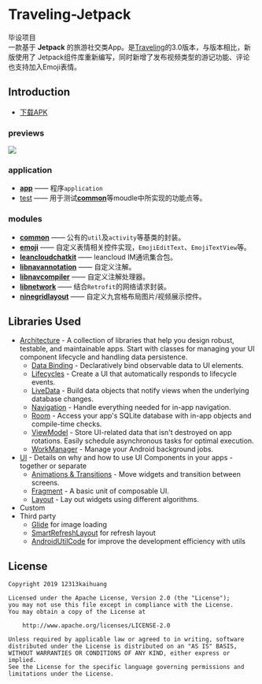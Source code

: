 Traveling-Jetpack
=================
毕设项目<br/>
一款基于 **Jetpack** 的旅游社交类App。是[Traveling](https://github.com/12313kaihuang/Traveling/tree/v1.0)的3.0版本，与版本相比，新版使用了
Jetpack组件库重新编写，同时新增了发布视频类型的游记功能、评论也支持加入Emoji表情。
 
Introduction
------------
* [下载APK](./app/release/Traveling1.0.apk)

### previews
![](./效果展示/demo.gif)


### application
* [**app**](/app) —— 程序`application`
* [test](/test)  —— 用于测试[**common**](/common)等moudle中所实现的功能点等。
### modules
  * [**common**](/common) —— 公有的`util`及`activity`等基类的封装。
  * [**emoji**](/emoji) —— 自定义表情相关控件实现，`EmojiEditText`、`EmojiTextView`等。
  * [**leancloudchatkit**](/leancloudchatkit) —— leancloud IM通讯集合包。
  * [**libnavannotation**](/libnavannotation) —— 自定义注解。
  * [**libnavcompiler**](/libnavcompiler) —— 自定义注解处理器。
  * [**libnetwork**](/libnetwork) —— 结合`Retrofit`的网络请求封装。
  * [**ninegridlayout**](/ninegridlayout) —— 自定义九宫格布局图片/视频展示控件。
  
Libraries Used
--------------
* [Architecture][10] - A collection of libraries that help you design robust, testable, and
  maintainable apps. Start with classes for managing your UI component lifecycle and handling data
  persistence.
  * [Data Binding][11] - Declaratively bind observable data to UI elements.
  * [Lifecycles][12] - Create a UI that automatically responds to lifecycle events.
  * [LiveData][13] - Build data objects that notify views when the underlying database changes.
  * [Navigation][14] - Handle everything needed for in-app navigation.
  * [Room][16] - Access your app's SQLite database with in-app objects and compile-time checks.
  * [ViewModel][17] - Store UI-related data that isn't destroyed on app rotations. Easily schedule
     asynchronous tasks for optimal execution.
  * [WorkManager][18] - Manage your Android background jobs.
* [UI][30] - Details on why and how to use UI Components in your apps - together or separate
  * [Animations & Transitions][31] - Move widgets and transition between screens.
  * [Fragment][34] - A basic unit of composable UI.
  * [Layout][35] - Lay out widgets using different algorithms.
* Custom
* Third party
  * [Glide][90] for image loading
  * [SmartRefreshLayout][50] for refresh layout
  * [AndroidUtilCode][51] for improve the development efficiency with utils

[0]: https://developer.android.com/jetpack/components
[1]: https://developer.android.com/topic/libraries/support-library/packages#v7-appcompat
[2]: https://developer.android.com/kotlin/ktx
[4]: https://developer.android.com/training/testing/
[10]: https://developer.android.com/jetpack/arch/
[11]: https://developer.android.com/topic/libraries/data-binding/
[12]: https://developer.android.com/topic/libraries/architecture/lifecycle
[13]: https://developer.android.com/topic/libraries/architecture/livedata
[14]: https://developer.android.com/topic/libraries/architecture/navigation/
[16]: https://developer.android.com/topic/libraries/architecture/room
[17]: https://developer.android.com/topic/libraries/architecture/viewmodel
[18]: https://developer.android.com/topic/libraries/architecture/workmanager
[30]: https://developer.android.com/guide/topics/ui
[31]: https://developer.android.com/training/animation/
[34]: https://developer.android.com/guide/components/fragments
[35]: https://developer.android.com/guide/topics/ui/declaring-layout
[90]: https://bumptech.github.io/glide/
[91]: https://kotlinlang.org/docs/reference/coroutines-overview.html
[50]: https://github.com/scwang90/SmartRefreshLayout
[51]: https://github.com/Blankj/AndroidUtilCode
  
License
------------
```
Copyright 2019 12313kaihuang

Licensed under the Apache License, Version 2.0 (the "License");
you may not use this file except in compliance with the License.
You may obtain a copy of the License at

    http://www.apache.org/licenses/LICENSE-2.0

Unless required by applicable law or agreed to in writing, software
distributed under the License is distributed on an "AS IS" BASIS,
WITHOUT WARRANTIES OR CONDITIONS OF ANY KIND, either express or implied.
See the License for the specific language governing permissions and
limitations under the License.
```
